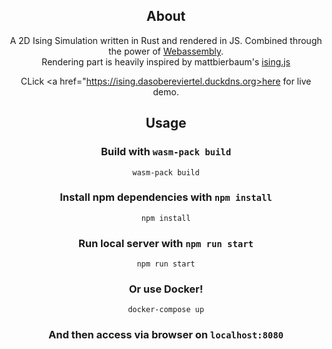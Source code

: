 <div align="center">

## About

A 2D Ising Simulation written in Rust and rendered in JS. Combined through the power of <a href="https://webassembly.org/">Webassembly</a>.
<br>
Rendering part is heavily inspired by mattbierbaum's <a href="https://github.com/mattbierbaum/ising.js">ising.js</a>

CLick <a href="https://ising.dasobereviertel.duckdns.org>here</a> for live demo.

## Usage

### Build with `wasm-pack build`

```
wasm-pack build
```

### Install npm dependencies with `npm install`

```
npm install
```

### Run local server with `npm run start`

```
npm run start
```

### Or use Docker!

```
docker-compose up
```

### And then access via browser on `localhost:8080`
